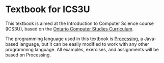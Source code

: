 Textbook for ICS3U
=======

This textbook is aimed at the Introduction to Computer Science course (ICS3U), based on the [Ontario Computer Studies Curriculum](https://www.edu.gov.on.ca/eng/curriculum/secondary/computer10to12_2008.pdf).

The programming language used in this textbook is [Processing](http://www.processing.org/), a Java-based language, but it can be easily modified to work with any other programming language.  All examples, exercises, and assignments will be based on Processing.





